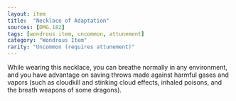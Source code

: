 ```yaml
---
layout: item
title:  "Necklace of Adaptation"
sources: [DMG.182]
tags: [wondrous item, uncommon, attunement]
category: "Wondrous Item"
rarity: "Uncommon (requires attunement)"
---
```


While wearing this necklace, you can breathe normally in any environment, and you have advantage on saving throws made against harmful gases and vapors (such as cloudkill and stinking cloud effects, inhaled poisons, and the breath weapons of some dragons).